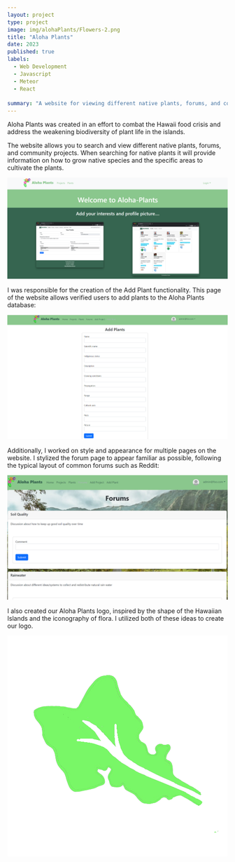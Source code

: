 ```yaml
---
layout: project
type: project
image: img/alohaPlants/Flowers-2.png
title: "Aloha Plants"
date: 2023
published: true
labels:
  - Web Development
  - Javascript
  - Meteor
  - React
  
summary: "A website for viewing different native plants, forums, and community projects."
---
```




Aloha Plants was created in an effort to combat the Hawaii food crisis and address the weakening biodiversity of plant life in the islands.

The website allows you to search and view different native plants, forums, and community projects. When searching for native plants it will provide information on how to grow native species and the specific areas to cultivate the plants.

<img class="img-fluid" src="../img/alohaPlants/landing.png">

I was responsible for the creation of the Add Plant functionality. This page of the website allows verified users to add plants to the Aloha Plants database:

<img class="img-fluid" src="../img/alohaPlants/addplant.png">

Additionally, I worked on style and appearance for multiple pages on the website. I stylized the forum page to appear familiar as possible, following the typical layout of common forums such as Reddit:

<img class="img-fluid" src="../img/alohaPlants/forums.png">

I also created our Aloha Plants logo, inspired by the shape of the Hawaiian Islands and the iconography of flora. I utilized both of these ideas to create our logo.

<img class="img-fluid" src="../img/alohaPlants/Flowers-2.png">
